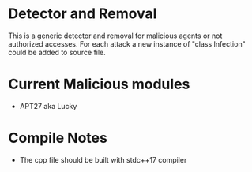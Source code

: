 # Detector and Removal
This is a generic detector and removal for malicious agents or not authorized accesses.
For each attack a new instance of "class Infection" could be added to source file.

# Current Malicious modules
- APT27 aka Lucky


# Compile Notes
 - The cpp file should be built with stdc++17 compiler
